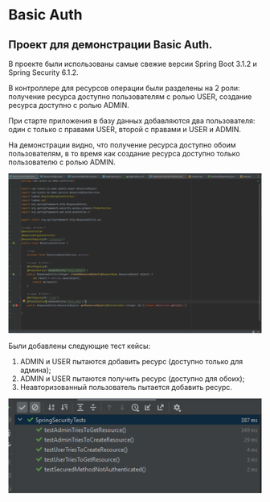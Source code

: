 # Basic Auth

## Проект для демонстрации Basic Auth. 

В проекте были использованы самые свежие версии Spring Boot 3.1.2 и Spring Security 6.1.2.

В контроллере для ресурсов операции были разделены на 2 роли: получение ресурса доступно пользователям с ролью
USER, создание ресурса доступно с ролью ADMIN.

При старте приложения в базу данных добавляются два пользователя: один с только с правами USER, второй с правами и
USER и ADMIN.

На демонстрации видно, что получение ресурса доступно обоим пользователям, в то время как создание ресурса доступно только
пользователю с ролью ADMIN.


![basic_auth.gif](src%2Fmain%2Fresources%2Fbasic_auth.gif)

Были добавлены следующие тест кейсы:

1. ADMIN и USER пытаются добавить ресурс (доступно только для админа);
2. ADMIN и USER пытаются получить ресурс (доступно для обоих);
3. Неавторизованный пользователь пытается добавить ресурс.

![tests.png](src%2Fmain%2Fresources%2Ftests.png)